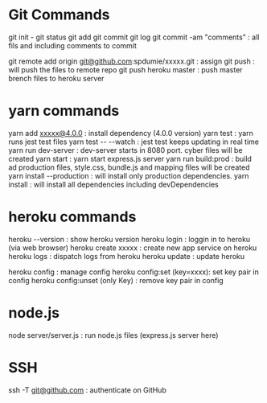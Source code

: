 # Git Commands

git init - 
git status
git add
git commit
git log
git commit -am "comments" : all fils and including comments to commit

git remote add origin git@github.com:spdumie/xxxxx.git : assign 
git push : will push the files to remote repo
git push heroku master : push master brench files to heroku server  

# yarn commands
yarn add xxxxx@4.0.0 : install dependency (4.0.0 version)
yarn test : yarn runs jest test files
yarn test -- --watch : jest test keeps updating in real time
yarn run dev-server : dev-server starts in 8080 port. cyber files will be created
yarn start : yarn start express.js server
yarn run build:prod : build ad production files, style.css, bundle.js and mapping files will be created
yarn install --production : will install only production dependencies.
yarn install : will install all dependencies including devDependencies

# heroku commands
heroku --version : show heroku version
heroku login : loggin in to heroku (via web browser)
heroku create xxxxx : create new app service on heroku
heroku logs : dispatch logs from heroku
heroku update : update heroku

heroku config : manage config
heroku config:set (key=xxxx): set key pair in config
heroku config:unset (only Key) : remove key pair in config

# node.js 
node server/server.js : run node.js files (express.js server here)

# SSH
ssh -T git@github.com : authenticate on GitHub



